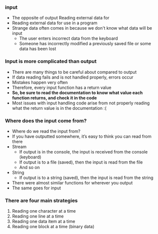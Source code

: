 ### input 
- The opposite of output
Reading external data for
- Reading external data for use in a program
- Strange data often comes in because we don't know what data will be input
    - The user enters incorrect data from the keyboard
    - Someone has incorrectly modified a previously saved file or some data has been lost



### Input is more complicated than output
- There are many things to be careful about compared to output
- If data reading fails and is not handled properly, errors occur
- Mistakes happen very often
- Therefore, every input function has a return value
- **So, be sure to read the documentation to know what value each function returns, and check it in the code**
- Most issues with input handling code arise from not properly reading what the return value is in the documentation :(




### Where does the input come from?
- Where do we read the input from?
- If you have outputted somewhere, it’s easy to think you can read from there
- Stream
    - If output is in the console, the input is received from the console (keyboard)
    - If output is to a file (saved), then the input is read from the file
    - And so on
- String
    - If output is to a string (saved), then the input is read from the string
- There were almost similar functions for wherever you output
- The same goes for input




### There are four main strategies
1. Reading one character at a time
2. Reading one line at a time
3. Reading one data item at a time
4. Reading one block at a time (binary data)

